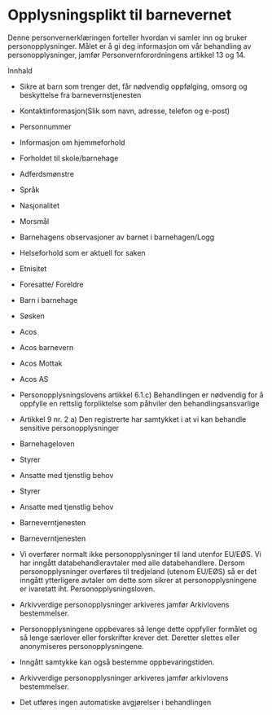 # Opplysningsplikt til barnevernet


  

Denne personvernerklæringen forteller hvordan vi samler inn og bruker personopplysninger. Målet er å gi deg informasjon om vår behandling av personopplysninger, jamfør Personvernforordningens artikkel 13 og 14.

  

Innhald

*   Sikre at barn som trenger det, får nødvendig oppfølging, omsorg og beskyttelse fra barnevernstjenesten  
    
*   Kontaktinformasjon(Slik som navn, adresse, telefon og e-post)  
    
*   Personnummer  
    
*   Informasjon om hjemmeforhold  
    
*   Forholdet til skole/barnehage  
    
*   Adferdsmønstre  
    
*   Språk  
    
*   Nasjonalitet  
    
*   Morsmål  
    
*   Barnehagens observasjoner av barnet i barnehagen/Logg  
    
*   Helseforhold som er aktuell for saken  
    
*   Etnisitet  
    
*   Foresatte/ Foreldre  
    
*   Barn i barnehage  
    
*   Søsken  
    
*   Acos  
    
*   Acos barnevern  
    
*   Acos Mottak  
    
*   Acos AS  
    
*   Personopplysningslovens artikkel 6.1.c) Behandlingen er nødvendig for å oppfylle en rettslig forpliktelse som påhviler den behandlingsansvarlige  
    
*   Artikkel 9 nr. 2 a) Den registrerte har samtykket i at vi kan behandle sensitive personopplysninger  
    
*   Barnehageloven  
    
*   Styrer  
    
*   Ansatte med tjenstlig behov  
    
*   Styrer  
    
*   Ansatte med tjenstlig behov  
    
*   Barneverntjenesten  
    
*   Barneverntjenesten  
    
*   Vi overfører normalt ikke personopplysninger til land utenfor EU/EØS. Vi har inngått databehandleravtaler med alle databehandlere. Dersom personopplysninger overføres til tredjeland (utenom EU/EØS) så er det inngått ytterligere avtaler om dette som sikrer at personopplysningene er ivaretatt iht. Personopplysningsloven.  
    
*   Arkivverdige personopplysninger arkiveres jamfør Arkivlovens bestemmelser.  
    
*   Personopplysningene oppbevares så lenge dette oppfyller formålet og så lenge særlover eller forskrifter krever det. Deretter slettes eller anonymiseres personopplysningene.  
    
*   Inngått samtykke kan også bestemme oppbevaringstiden.  
    
*   Arkivverdige personopplysninger arkiveres jamfør arkivlovens bestemmelser.  
    
*   Det utføres ingen automatiske avgjørelser i behandlingen